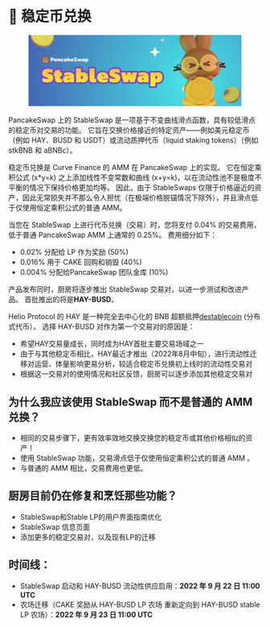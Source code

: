 # 🔄 稳定币兑换

<figure><img src="../../.gitbook/assets/docs masthead (1).png" alt=""><figcaption></figcaption></figure>

PancakeSwap 上的 StableSwap 是一项基于不变曲线滑点函数，具有较低滑点的稳定币对交易的功能。 它旨在交换价格接近的特定资产——例如美元稳定币（例如 HAY、BUSD 和 USDT）或流动质押代币（liquid staking tokens）（例如 stkBNB 和 aBNBc）。&#x20;

稳定币兑换是 Curve Finance 的 AMM 在 PancakeSwap 上的实现。 它在恒定乘积公式 (x\*y=k) 之上添加线性不变常数和曲线 (x+y=k)，以在流动性池不是极度不平衡的情况下保持价格更加均等。 因此，由于 StableSwaps 仅限于价格逼近的资产，因此无常损失并不那么令人担忧（在极端价格脱锚情况下除外），并且滑点低于仅使用恒定乘积公式的普通 AMM。&#x20;

当您在 StableSwap 上进行代币兑换（交易）时，您将支付 0.04% 的交易费用，低于普通 PancakeSwap AMM 上通常的 0.25%。 费用细分如下：

* 0.02% 分配给 LP 作为奖励 (50%)&#x20;
* 0.016% 用于 CAKE 回购和销毁 (40%)&#x20;
* 0.004% 分配给PancakeSwap 团队金库 (10%)

产品发布同时，厨房将逐步推出 StableSwap 交易对，以进一步测试和改进产品。 首批推出的将是**HAY-BUSD**。

Helio Protocol 的 HAY 是一种完全去中心化的 BNB 超额抵押[destablecoin](https://docs.helio.money/v/chinese/) (分布式代币）。 选择 HAY-BUSD 对作为第一个交易对的原因是：&#x20;

* 希望HAY交易量成长，同时成为HAY首批主要交易场域之一
* 由于与其他稳定币相比，HAY最近才推出（2022年8月中旬），进行流动性迁移对运营、体量影响更易分析，较适合稳定币兑换初上线时的流动性交易对
* 根据这一交易对的使用情况和社区反馈，厨房可以逐步添加其他稳定交易对

## 为什么我应该使用 StableSwap 而不是普通的 AMM 兑换？&#x20;

* 相同的交易步骤下，更有效率效地交换交换您的稳定币或其他价格相似的资产！
* 使用 StableSwap 功能，交易滑点低于仅使用恒定乘积公式的普通 AMM 。
* 与普通的 AMM 相比，交易费用也更低。

## 厨房目前仍在修复和烹饪那些功能？&#x20;

* StableSwap和Stable LP的用户界面指南优化
* StableSwap 信息页面&#x20;
* 添加更多的稳定交易对，以及现有LP的迁移

## 时间线：&#x20;

* StableSwap 启动和 HAY-BUSD 流动性供应启用：**2022 年 9 月 22 日 11:00 UTC**&#x20;
* 农场迁移（CAKE 奖励从 HAY-BUSD LP 农场 重新定向到 HAY-BUSD stable LP 农场）：**2022 年 9 月 23 日 11:00 UTC**
